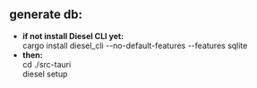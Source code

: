 ## generate db:

- **if not install Diesel CLI yet:**  
  cargo install diesel_cli --no-default-features --features sqlite
- **then:**\
  cd ./src-tauri\
  diesel setup
